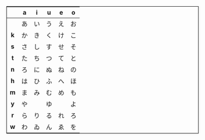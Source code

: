 <table style="width: 100%; border-collapse: collapse; border: 1px solid black;">
<thead>
<tr>
<th style="text-align:center"></th>
<th style="text-align:center"><strong>a</strong></th>
<th style="text-align:center"><strong>i</strong></th>
<th style="text-align:center"><strong>u</strong></th>
<th style="text-align:center"><strong>e</strong></th>
<th style="text-align:center"><strong>o</strong></th>
</tr>
</thead>
<tbody>
<tr>
<td style="text-align:center"></td>
<td style="text-align:center">あ</td>
<td style="text-align:center">い</td>
<td style="text-align:center">う</td>
<td style="text-align:center">え</td>
<td style="text-align:center">お</td>
</tr>
<tr>
<td style="text-align:center"><strong>k</strong></td>
<td style="text-align:center">か</td>
<td style="text-align:center">き</td>
<td style="text-align:center">く</td>
<td style="text-align:center">け</td>
<td style="text-align:center">こ</td>
</tr>
<tr>
<td style="text-align:center"><strong>s</strong></td>
<td style="text-align:center">さ</td>
<td style="text-align:center">し</td>
<td style="text-align:center">す</td>
<td style="text-align:center">せ</td>
<td style="text-align:center">そ</td>
</tr>
<tr>
<td style="text-align:center"><strong>t</strong></td>
<td style="text-align:center">た</td>
<td style="text-align:center">ち</td>
<td style="text-align:center">つ</td>
<td style="text-align:center">て</td>
<td style="text-align:center">と</td>
</tr>
<tr>
<td style="text-align:center"><strong>n</strong></td>
<td style="text-align:center">ろ</td>
<td style="text-align:center">に</td>
<td style="text-align:center">ぬ</td>
<td style="text-align:center">ね</td>
<td style="text-align:center">の</td>
</tr>
<tr>
<td style="text-align:center"><strong>h</strong></td>
<td style="text-align:center">は</td>
<td style="text-align:center">ひ</td>
<td style="text-align:center">ふ</td>
<td style="text-align:center">へ</td>
<td style="text-align:center">ほ</td>
</tr>
<tr>
<td style="text-align:center"><strong>m</strong></td>
<td style="text-align:center">ま</td>
<td style="text-align:center">み</td>
<td style="text-align:center">む</td>
<td style="text-align:center">め</td>
<td style="text-align:center">も</td>
</tr>
<tr>
<td style="text-align:center"><strong>y</strong></td>
<td style="text-align:center">や</td>
<td style="text-align:center"></td>
<td style="text-align:center">ゆ</td>
<td style="text-align:center"></td>
<td style="text-align:center">よ</td>
</tr>
<tr>
<td style="text-align:center"><strong>r</strong></td>
<td style="text-align:center">ら</td>
<td style="text-align:center">り</td>
<td style="text-align:center">る</td>
<td style="text-align:center">れ</td>
<td style="text-align:center">ろ</td>
</tr>
<tr>
<td style="text-align:center"><strong>w</strong></td>
<td style="text-align:center">わ</td>
<td style="text-align:center">ゐ</td>
<td style="text-align:center">ん</td>
<td style="text-align:center">ゑ</td>
<td style="text-align:center">を</td>
</tr>
</tbody>
</table>

